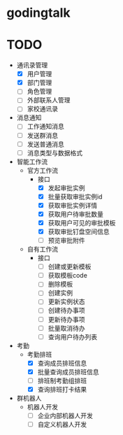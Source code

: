 # godingtalk

# TODO
- 通讯录管理
    - [x] 用户管理
    - [x] 部门管理
    - [ ] 角色管理
    - [ ] 外部联系人管理
    - [ ] 家校通讯录
- 消息通知
    - [ ] 工作通知消息
    - [ ] 发送群消息
    - [ ] 发送普通消息
    - [ ] 消息类型与数据格式
- 智能工作流
    - 官方工作流
        - 接口
            - [x] 发起审批实例
            - [x] 批量获取审批实例id
            - [x] 获取审批实例详情
            - [x] 获取用户待审批数量
            - [x] 获取用户可见的审批模板
            - [x] 获取审批钉盘空间信息
            - [ ] 预览审批附件
    - 自有工作流
        - 接口
            - [ ] 创建或更新模板
            - [ ] 获取模板code
            - [ ] 删除模板
            - [ ] 创建实例
            - [ ] 更新实例状态
            - [ ] 创建待办事项
            - [ ] 更新待办事项
            - [ ] 批量取消待办
            - [ ] 查询用户待办列表
            
- 考勤
    - 考勤排班
        - [x] 查询成员排班信息
        - [x] 批量查询成员排班信息
        - [ ] 排班制考勤组排班
        - [x] 查询排班打卡结果

- 群机器人
    - 机器人开发
        - [ ] 企业内部机器人开发
        - [ ] 自定义机器人开发
